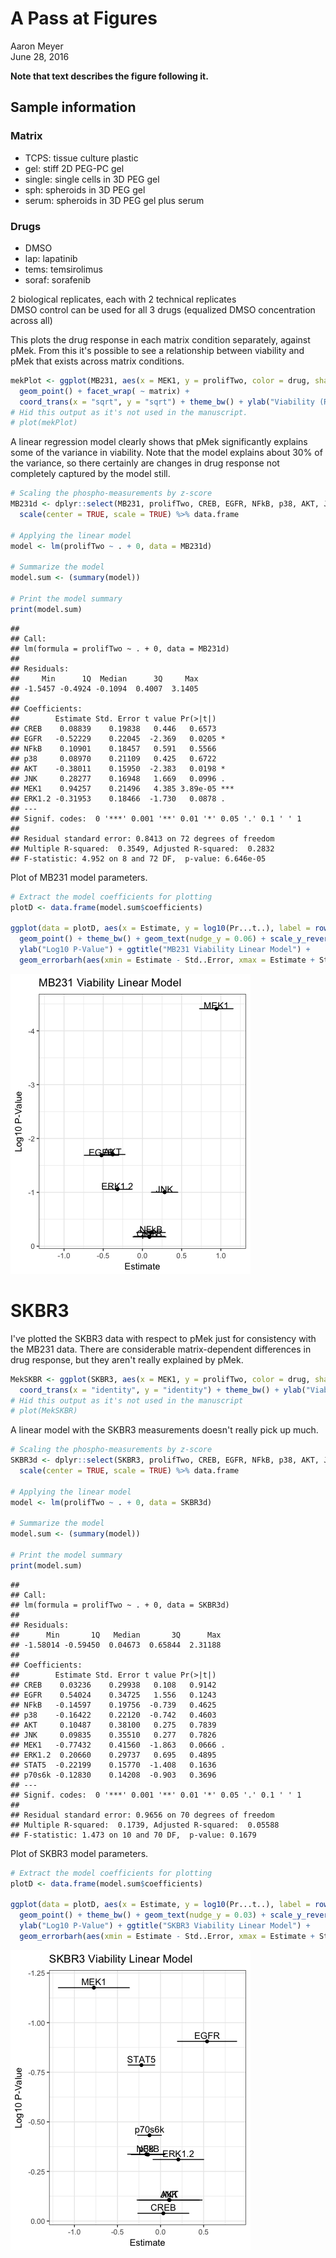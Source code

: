 # A Pass at Figures
Aaron Meyer  
June 28, 2016  



**Note that text describes the figure following it.**

## Sample information

### Matrix
- TCPS:	tissue culture plastic
- gel:	stiff 2D PEG-PC gel
- single:	single cells in 3D PEG gel
- sph: spheroids in 3D PEG gel
- serum: spheroids in 3D PEG gel plus serum

### Drugs
- DMSO	
- lap:	lapatinib
- tems:	temsirolimus
- soraf:	sorafenib

2 biological replicates, each with 2 technical replicates	
DMSO control can be used for all 3 drugs (equalized DMSO concentration across all)	

This plots the drug response in each matrix condition separately, against pMek. From this it's possible to see a relationship between viability and pMek that exists across matrix conditions.


```r
mekPlot <- ggplot(MB231, aes(x = MEK1, y = prolifTwo, color = drug, shape = matrix)) + 
  geom_point() + facet_wrap( ~ matrix) + 
  coord_trans(x = "sqrt", y = "sqrt") + theme_bw() + ylab("Viability (RU)") + xlab("pMek")
# Hid this output as it's not used in the manuscript.
# plot(mekPlot)
```

A linear regression model clearly shows that pMek significantly explains some of the variance in viability. Note that the model explains about 30% of the variance, so there certainly are changes in drug response not completely captured by the model still.


```r
# Scaling the phospho-measurements by z-score
MB231d <- dplyr::select(MB231, prolifTwo, CREB, EGFR, NFkB, p38, AKT, JNK, MEK1, ERK1.2) %>%
  scale(center = TRUE, scale = TRUE) %>% data.frame

# Applying the linear model
model <- lm(prolifTwo ~ . + 0, data = MB231d)

# Summarize the model
model.sum <- (summary(model))

# Print the model summary
print(model.sum)
```

```
## 
## Call:
## lm(formula = prolifTwo ~ . + 0, data = MB231d)
## 
## Residuals:
##     Min      1Q  Median      3Q     Max 
## -1.5457 -0.4924 -0.1094  0.4007  3.1405 
## 
## Coefficients:
##        Estimate Std. Error t value Pr(>|t|)    
## CREB    0.08839    0.19838   0.446   0.6573    
## EGFR   -0.52229    0.22045  -2.369   0.0205 *  
## NFkB    0.10901    0.18457   0.591   0.5566    
## p38     0.08970    0.21109   0.425   0.6722    
## AKT    -0.38011    0.15950  -2.383   0.0198 *  
## JNK     0.28277    0.16948   1.669   0.0996 .  
## MEK1    0.94257    0.21496   4.385 3.89e-05 ***
## ERK1.2 -0.31953    0.18466  -1.730   0.0878 .  
## ---
## Signif. codes:  0 '***' 0.001 '**' 0.01 '*' 0.05 '.' 0.1 ' ' 1
## 
## Residual standard error: 0.8413 on 72 degrees of freedom
## Multiple R-squared:  0.3549,	Adjusted R-squared:  0.2832 
## F-statistic: 4.952 on 8 and 72 DF,  p-value: 6.646e-05
```

Plot of MB231 model parameters.


```r
# Extract the model coefficients for plotting
plotD <- data.frame(model.sum$coefficients)

ggplot(data = plotD, aes(x = Estimate, y = log10(Pr...t..), label = rownames(plotD))) + 
  geom_point() + theme_bw() + geom_text(nudge_y = 0.06) + scale_y_reverse() + xlim(-1.2, 1.2) +
  ylab("Log10 P-Value") + ggtitle("MB231 Viability Linear Model") + 
  geom_errorbarh(aes(xmin = Estimate - Std..Error, xmax = Estimate + Std..Error))
```

![](Figures_files/figure-html/unnamed-chunk-1-1.png)<!-- -->


# SKBR3

I've plotted the SKBR3 data with respect to pMek just for consistency with the MB231 data. There are considerable matrix-dependent differences in drug response, but they aren't really explained by pMek.


```r
MekSKBR <- ggplot(SKBR3, aes(x = MEK1, y = prolifTwo, color = drug, shape = matrix)) + geom_point() + facet_wrap( ~ matrix) + 
  coord_trans(x = "identity", y = "identity") + theme_bw() + ylab("Viability (RU)") + xlab("pMek")
# Hid this output as it's not used in the manuscript
# plot(MekSKBR)
```

A linear model with the SKBR3 measurements doesn't really pick up much.


```r
# Scaling the phospho-measurements by z-score
SKBR3d <- dplyr::select(SKBR3, prolifTwo, CREB, EGFR, NFkB, p38, AKT, JNK, MEK1, ERK1.2, STAT5, p70s6k) %>%
  scale(center = TRUE, scale = TRUE) %>% data.frame

# Applying the linear model
model <- lm(prolifTwo ~ . + 0, data = SKBR3d)

# Summarize the model
model.sum <- (summary(model))

# Print the model summary
print(model.sum)
```

```
## 
## Call:
## lm(formula = prolifTwo ~ . + 0, data = SKBR3d)
## 
## Residuals:
##      Min       1Q   Median       3Q      Max 
## -1.58014 -0.59450  0.04673  0.65844  2.31188 
## 
## Coefficients:
##        Estimate Std. Error t value Pr(>|t|)  
## CREB    0.03236    0.29938   0.108   0.9142  
## EGFR    0.54024    0.34725   1.556   0.1243  
## NFkB   -0.14597    0.19756  -0.739   0.4625  
## p38    -0.16422    0.22120  -0.742   0.4603  
## AKT     0.10487    0.38100   0.275   0.7839  
## JNK     0.09835    0.35510   0.277   0.7826  
## MEK1   -0.77432    0.41560  -1.863   0.0666 .
## ERK1.2  0.20660    0.29737   0.695   0.4895  
## STAT5  -0.22199    0.15770  -1.408   0.1636  
## p70s6k -0.12830    0.14208  -0.903   0.3696  
## ---
## Signif. codes:  0 '***' 0.001 '**' 0.01 '*' 0.05 '.' 0.1 ' ' 1
## 
## Residual standard error: 0.9656 on 70 degrees of freedom
## Multiple R-squared:  0.1739,	Adjusted R-squared:  0.05588 
## F-statistic: 1.473 on 10 and 70 DF,  p-value: 0.1679
```

Plot of SKBR3 model parameters.


```r
# Extract the model coefficients for plotting
plotD <- data.frame(model.sum$coefficients)

ggplot(data = plotD, aes(x = Estimate, y = log10(Pr...t..), label = rownames(plotD))) + 
  geom_point() + theme_bw() + geom_text(nudge_y = 0.03) + scale_y_reverse() +
  ylab("Log10 P-Value") + ggtitle("SKBR3 Viability Linear Model") + 
  geom_errorbarh(aes(xmin = Estimate - Std..Error, xmax = Estimate + Std..Error))
```

![](Figures_files/figure-html/unnamed-chunk-3-1.png)<!-- -->
